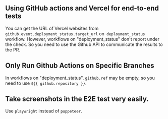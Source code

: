 ## Using GitHub actions and Vercel for end-to-end tests

You can get the URL of Vercel websites from `github.event.deployment_status.target_url` on` deployment_status` workflow. However, workflows on "deployment_status" don't report under the check. So you need to use the Github API to communicate the results to the PR.

## Only Run Github Actions on Specific Branches

In workflows on "deployment_status", `github.ref` may be empty, so you need to use `${{ github.repository }}`.

## Take screenshots in the E2E test  very easily.

Use `playwright` instead of `puppeteer`.

